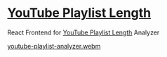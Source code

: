 # [YouTube Playlist Length](https://youtube-playlist-length-analyzer.akamhy.me)
React Frontend for [YouTube Playlist Length](https://youtube-playlist-length-analyzer.akamhy.me) Analyzer



[youtube-playlist-analyzer.webm](https://user-images.githubusercontent.com/64683866/219170660-b85f3fbc-d5b5-4c31-a751-cb598ca78d63.webm)

